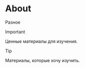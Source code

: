 # About

Разное

> [!IMPORTANT]
> Ценные материалы для изучения.

> [!TIP]
> Материалы, которые хочу изучить.
